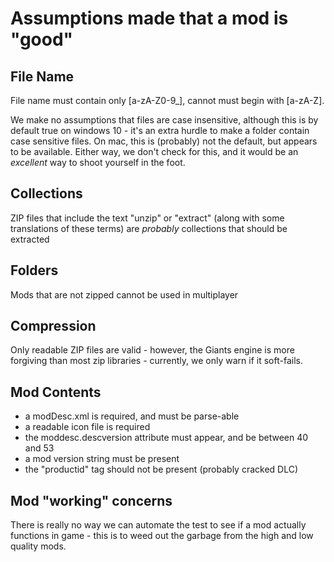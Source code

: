 # Assumptions made that a mod is "good"

## File Name

File name must contain only [a-zA-Z0-9_], cannot must begin with [a-zA-Z].

We make no assumptions that files are case insensitive, although this is by default true on windows 10 - it's an extra hurdle to make a folder contain case sensitive files.  On mac, this is (probably) not the default, but appears to be available.  Either way, we don't check for this, and it would be an *excellent* way to shoot yourself in the foot.

## Collections

ZIP files that include the text "unzip" or "extract" (along with some translations of these terms) are *probably* collections that should be extracted

## Folders

Mods that are not zipped cannot be used in multiplayer

## Compression

Only readable ZIP files are valid - however, the Giants engine is more forgiving than most zip libraries - currently, we only warn if it soft-fails.

## Mod Contents

* a modDesc.xml is required, and must be parse-able
* a readable icon file is required
* the moddesc.descversion attribute must appear, and be between 40 and 53
* a mod version string must be present
* the "productid" tag should not be present (probably cracked DLC)

## Mod "working" concerns

There is really no way we can automate the test to see if a mod actually functions in game - this is to weed out the garbage from the high and low quality mods.

